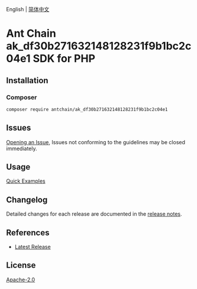 English | [简体中文](README-CN.md)

# Ant Chain ak_df30b271632148128231f9b1bc2c04e1 SDK for PHP

## Installation

### Composer

```bash
composer require antchain/ak_df30b271632148128231f9b1bc2c04e1
```

## Issues

[Opening an Issue](https://github.com/alipay/antchain-openapi-prod-sdk/issues/new), Issues not conforming to the guidelines may be closed immediately.

## Usage

[Quick Examples](https://github.com/alipay/antchain-openapi-prod-sdk/blob/master/docs/0-Examples-EN.md#quick-examples)

## Changelog

Detailed changes for each release are documented in the [release notes](./ChangeLog.txt).

## References

* [Latest Release](https://github.com/antchain-openapi-sdk-php)

## License

[Apache-2.0](http://www.apache.org/licenses/LICENSE-2.0)
